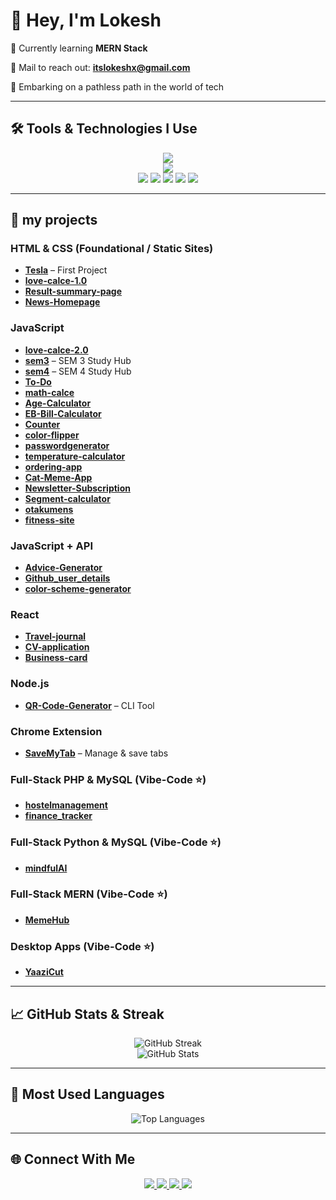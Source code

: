 # 👋 Hey, I'm Lokesh

🌱 Currently learning **MERN Stack**

📩 Mail to reach out: **[itslokeshx@gmail.com](mailto:itslokeshx@gmail.com)**

🌌 Embarking on a pathless path in the world of tech

---

## 🛠️ Tools & Technologies I Use

<p align="center">
  <!-- Core Languages & Frameworks -->
  <img src="https://skillicons.dev/icons?i=html,css,javascript,react,typescript,nodejs,express,bootstrap,mysql,mongodb,git,github,python,json" />
  <br/>
  <!-- Tools & Platforms -->
  <img src="https://skillicons.dev/icons?i=vscode,replit,vercel" />
  <br/>
  <!-- Extra (badges where skillicons not available) -->
  <img src="https://img.shields.io/badge/Cloudinary-3448C5?style=for-the-badge&logo=cloudinary&logoColor=white" />
  <img src="https://img.shields.io/badge/Render-46E3B7?style=for-the-badge&logo=render&logoColor=white" />
  <img src="https://img.shields.io/badge/GitHub%20Copilot-000?style=for-the-badge&logo=githubcopilot&logoColor=white" />
  <img src="https://img.shields.io/badge/Cursor%20AI-5A45FF?style=for-the-badge&logoColor=white" />
  <img src="https://img.shields.io/badge/REST%20API-02569B?style=for-the-badge&logo=rest&logoColor=white" />
</p>

---

## 📂 my projects 



### HTML & CSS (Foundational / Static Sites)

* [**Tesla**](https://github.com/itslokeshx/Tesla) – First Project 
* [**love-calce-1.0**](https://github.com/itslokeshx/love-calce-1.0) 
* [**Result-summary-page**](https://github.com/itslokeshx/Result-summary-page) 
* [**News-Homepage**](https://github.com/itslokeshx/News-Homepage) 


### JavaScript

* [**love-calce-2.0**](https://github.com/itslokeshx/love-calce-2.0)
* [**sem3**](https://github.com/itslokeshx/sem3) – SEM 3 Study Hub 
* [**sem4**](https://github.com/itslokeshx/sem4) – SEM 4 Study Hub 
* [**To-Do**](https://github.com/itslokeshx/To-Do) 
* [**math-calce**](https://github.com/itslokeshx/math-calce) 
* [**Age-Calculator**](https://github.com/itslokeshx/Age-Calculator) 
* [**EB-Bill-Calculator**](https://github.com/itslokeshx/EB-Bill-Calculator) 
* [**Counter**](https://github.com/itslokeshx/counter) 
* [**color-flipper**](https://github.com/itslokeshx/color-flipper) 
* [**passwordgenerator**](https://github.com/itslokeshx/passwordgenerator) 
* [**temperature-calculator**](https://github.com/itslokeshx/temperature-calculator) 
* [**ordering-app**](https://github.com/itslokeshx/ordering-app) 
* [**Cat-Meme-App**](https://github.com/itslokeshx/Cat-Meme-App) 
* [**Newsletter-Subscription**](https://github.com/itslokeshx/Newsletter-Subscription) 
* [**Segment-calculator**](https://github.com/itslokeshx/Segment-calculator)
* [**otakumens**](https://github.com/itslokeshx/otakumens) 
* [**fitness-site**](https://github.com/itslokeshx/fitness-site) 

### JavaScript + API

* [**Advice-Generator**](https://github.com/itslokeshx/Advice-Generator) 
* [**Github\_user\_details**](https://github.com/itslokeshx/Github_user_details) 
* [**color-scheme-generator**](https://github.com/itslokeshx/color-scheme-generator)




### React

* [**Travel-journal**](https://github.com/itslokeshx/Travel-journal) 
* [**CV-application**](https://github.com/itslokeshx/CV-application) 
* [**Business-card**](https://github.com/itslokeshx/Business-card) 

### Node.js

* [**QR-Code-Generator**](https://github.com/itslokeshx/QR-Code-Generator) – CLI Tool

### Chrome Extension

* [**SaveMyTab**](https://github.com/itslokeshx/SaveMyTab) – Manage & save tabs 

### Full-Stack PHP & MySQL (Vibe-Code ⭐)

* [**hostelmanagement**](https://github.com/itslokeshx/hostelmanagement) 
* [**finance\_tracker**](https://github.com/itslokeshx/finance_tracker)

### Full-Stack Python & MySQL (Vibe-Code ⭐)

* [**mindfulAI**](https://github.com/itslokeshx/mindfulAI) 

### Full-Stack MERN (Vibe-Code ⭐)

* [**MemeHub**](https://github.com/itslokeshx/MemeHub) 

### Desktop Apps (Vibe-Code ⭐)

* [**YaaziCut**](https://github.com/itslokeshx/YaaziCut) 


---

## 📈 GitHub Stats & Streak

<p align="center">
  <img src="https://github-readme-streak-stats.herokuapp.com/?user=itslokeshx&theme=tokyonight" alt="GitHub Streak" />
  <br/>
  <img src="https://github-readme-stats.vercel.app/api?username=itslokeshx&show_icons=true&theme=tokyonight&count_private=true" alt="GitHub Stats" />
</p>

---

## 📌 Most Used Languages

<p align="center">
  <img src="https://github-readme-stats.vercel.app/api/top-langs/?username=itslokeshx&layout=compact&theme=tokyonight&hide_border=true" alt="Top Languages" />
</p>

---

## 🌐 Connect With Me

<p align="center">
  <a href="https://www.linkedin.com/in/itslokeshx/">
    <img src="https://img.shields.io/badge/LinkedIn-0A66C2?style=for-the-badge&logo=linkedin&logoColor=white" />
  </a>
  <a href="https://www.instagram.com/itslokeshx">
    <img src="https://img.shields.io/badge/Instagram-E4405F?style=for-the-badge&logo=instagram&logoColor=white" />
  </a>
  <a href="https://x.com/itslokeshx">
    <img src="https://img.shields.io/badge/X-000000?style=for-the-badge&logo=x&logoColor=white" />
  </a>
  <a href="mailto:itslokeshx@gmail.com">
    <img src="https://img.shields.io/badge/Email-D14836?style=for-the-badge&logo=gmail&logoColor=white" />
  </a>
</p>

